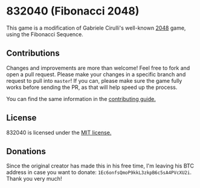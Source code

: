# 832040 (Fibonacci 2048)

This game is a modification of Gabriele Cirulli's well-known [2048](http://gabrielecirulli.github.io/2048/) game, using the Fibonacci Sequence.

## Contributions
Changes and improvements are more than welcome! Feel free to fork and open a pull request. Please make your changes in a specific branch and request to pull into `master`! If you can, please make sure the game fully works before sending the PR, as that will help speed up the process.

You can find the same information in the [contributing guide.](https://github.com/gabrielecirulli/2048/blob/master/CONTRIBUTING.md)

## License
832040 is licensed under the [MIT license.](https://github.com/gabrielecirulli/2048/blob/master/LICENSE.txt)

## Donations
Since the original creator has made this in his free time, I'm leaving his BTC address in case you want to donate: `1Ec6onfsQmoP9kkL3zkpB6c5sA4PVcXU2i`. Thank you very much!
